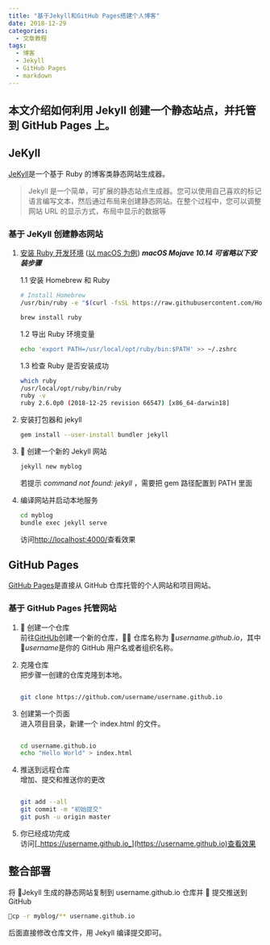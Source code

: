 ```yaml
---
title: "基于Jekyll和GitHub Pages搭建个人博客"
date: 2018-12-29
categories:
  - 文章教程
tags:
  - 博客
  - Jekyll
  - GitHub Pages
  - markdown
---
```


## 本文介绍如何利用 Jekyll 创建一个静态站点，并托管到 GitHub Pages 上。

## JeKyll

[JeKyll](https://jekyllrb.com)是一个基于 Ruby 的博客类静态网站生成器。

> Jekyll 是一个简单，可扩展的静态站点生成器。您可以使用自己喜欢的标记语言编写文本，然后通过布局来创建静态网站。在整个过程中，您可以调整网站 URL 的显示方式，布局中显示的数据等

### 基于 JeKyll 创建静态网站

1. [安装 Ruby 开发环境](https://jekyllrb.com/docs/installation/) ([以 macOS 为例](https://jekyllrb.com/docs/installation/macos/)) **_macOS Mojave 10.14 可省略以下安装步骤_**

   1.1 安装 Homebrew 和 Ruby

   ```bash
   # Install Homebrew
   /usr/bin/ruby -e "$(curl -fsSL https://raw.githubusercontent.com/Homebrew/install/master/install)"

   brew install ruby
   ```

   1.2 导出 Ruby 环境变量

   ```bash
   echo 'export PATH=/usr/local/opt/ruby/bin:$PATH' >> ~/.zshrc
   ```

   1.3 检查 Ruby 是否安装成功

   ```bash
   which ruby
   /usr/local/opt/ruby/bin/ruby
   ruby -v
   ruby 2.6.0p0 (2018-12-25 revision 66547) [x86_64-darwin18]
   ```

2. 安装打包器和 jekyll

   ```bash
   gem install --user-install bundler jekyll
   ```

3.  创建一个新的 Jekyll 网站

   ```bash
   jekyll new myblog
   ```

   若提示 _command not found: jekyll_ ，需要把 gem 路径配置到 PATH 里面

4. 编译网站并启动本地服务

   ```bash
   cd myblog
   bundle exec jekyll serve
   ```

   访问[http://localhost:4000/](http://localhost:4000/)查看效果

## GitHub Pages

[GitHub Pages](https://pages.github.com/)是直接从 GitHub 仓库托管的个人网站和项目网站。

### 基于 GitHub Pages 托管网站

1.  创建一个仓库  
   前往[GitHUb](https://github.com/)创建一个新的仓库， 仓库名称为 *username.github.io*，其中 *username*是你的 GitHub 用户名或者组织名称。

2. 克隆仓库  
   把步骤一创建的仓库克隆到本地。

   ```bash

   git clone https://github.com/username/username.github.io
   ```

3. 创建第一个页面  
   进入项目目录，新建一个 index.html 的文件。

   ```bash

   cd username.github.io
   echo "Hello World" > index.html
   ```

4. 推送到远程仓库  
   增加、提交和推送你的更改

   ```bash

   git add --all
   git commit -m "初始提交"
   git push -u origin master
   ```

5. 你已经成功完成  
   访问[_https://username.github.io_](https://username.github.io)查看效果

## 整合部署

将 Jekyll 生成的静态网站复制到 username.github.io 仓库并  提交推送到 GitHub

```bash
cp -r myblog/** username.github.io
```

后面直接修改仓库文件，用 Jekyll 编译提交即可。
